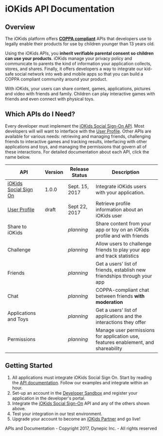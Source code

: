 # iOKids API Documentation

## Overview
The iOKids platform offers **[COPPA compliant](https://www.ftc.gov/enforcement/rules/rulemaking-regulatory-reform-proceedings/childrens-online-privacy-protection-rule)** 
APIs that developers use to legally enable their products for use by children younger than 13 years old. 

Using the iOKids APIs, you **inherit verifiable parental consent so children can use your products**. iOKids manage your 
privacy policy and communicate to parents the kind of information your application collects, stores, and shares. 
Finally, it offers developers a way to integrate our kid-safe social network into web and mobile apps so that you can 
build a COPPA compliant community around your product. 

With iOKids, your users can share content, games, applications, pictures and video with friends and family. Children can 
play interactive games with friends and even connect with physical toys. 

## Which APIs do I Need?
Every developer must implement the [iOKids Social Sign-On API](/iOKids-SSO.md). Most developers will will want to interface
with the [User Profile](/UserProfile.md). Other APIs are available for various needs: retrieving and managing friends, 
challenging friends to interactive games and tracking results, interfacing with other applications and toys, and managing
the permissions that govern all of these interactions. For detailed documentation about each API, click the name below. 

| API | Version | Release Status | Description |
| --- | ------- | ------ | ----------- |
| [iOKids <br />Social Sign On](/iOKids-SSO.md) | 1.0.0 | Sept. 15, 2017 | Integrate iOKids users with your application. |
| [User Profile](/UserProfile.md) | draft | Sept 22, 2017 | Retrieve profile information about an iOKids user |
| Share to iOKids |  | *planning* | Share content from your app or toy on an iOKids profile and with friends |
| Challenge |  | *planning* | Allow users to challenge friends to play your app and track statistics |
| Friends |  | *planning* | Get a users' list of friends, establish new friendships through your app |
| Chat |   | *planning* | COPPA-compliant chat between friends **with moderation** |
| Applications and Toys |  | *planning* | Get a users' list of applications and the interactions they offer |
| Permissions |  | *planning* | Manage user permissions for application use, features enablement, and shareability |

## Getting Started
1. All applications must integrate iOKids Social Sign On. Start by reading the [API documentation](/iOKids-SSO.md). Follow 
our examples and integrate within an hour.
2. Set-up an account in the [Developer Sandbox](https://sandbox.iokids.net/developer) and register your application in 
the developer's portal.  
3. Integrate the [iOKids Social Sign-On](/iOKids-SSO.md) API and any of the others shown above.
4. Test your integration in our test environment.
5. Upgrade your account to become an [iOKids Partner](https://iokids.net/partners) and go live!


APIs and Documentation - Copyright 2017, Dynepic Inc. - All rights reserved